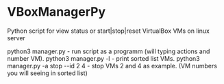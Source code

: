 # VBoxManagerPy
Python script for view status or start|stop|reset VirtualBox VMs on linux server

python3 manager.py                            - run script as a programm (will typing actions and number VM).
python3 manager.py -l                         - print sorted list VMs.
python3 manager.py -a stop --id 2 4           - stop VMs 2 and 4 as example. (VM numbers you will seeing in sorted list)
